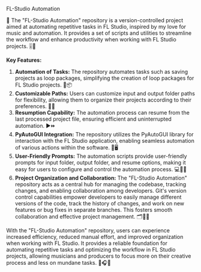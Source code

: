 FL-Studio Automation

🎵 The "FL-Studio Automation" repository is a version-controlled project aimed at automating repetitive tasks in FL Studio, inspired by my love for music and automation. It provides a set of scripts and utilities to streamline the workflow and enhance productivity when working with FL Studio projects. 🎚️🔧

**Key Features:**

1. **Automation of Tasks:** The repository automates tasks such as saving projects as loop packages, simplifying the creation of loop packages for FL Studio projects. 🔄📦
2. **Customizable Paths:** Users can customize input and output folder paths for flexibility, allowing them to organize their projects according to their preferences. 📂🔀
3. **Resumption Capability:** The automation process can resume from the last processed project file, ensuring efficient and uninterrupted automation. ▶️⏩
4. **PyAutoGUI Integration:** The repository utilizes the PyAutoGUI library for interaction with the FL Studio application, enabling seamless automation of various actions within the software. 🐍🖥️
5. **User-Friendly Prompts:** The automation scripts provide user-friendly prompts for input folder, output folder, and resume options, making it easy for users to configure and control the automation process. 💻🔄📂
6. **Project Organization and Collaboration:** The "FL-Studio Automation" repository acts as a central hub for managing the codebase, tracking changes, and enabling collaboration among developers. Git's version control capabilities empower developers to easily manage different versions of the code, track the history of changes, and work on new features or bug fixes in separate branches. This fosters smooth collaboration and effective project management. 🗂️👥🤝

With the "FL-Studio Automation" repository, users can experience increased efficiency, reduced manual effort, and improved organization when working with FL Studio. It provides a reliable foundation for automating repetitive tasks and optimizing the workflow in FL Studio projects, allowing musicians and producers to focus more on their creative process and less on mundane tasks. 🎹🎧🚀
